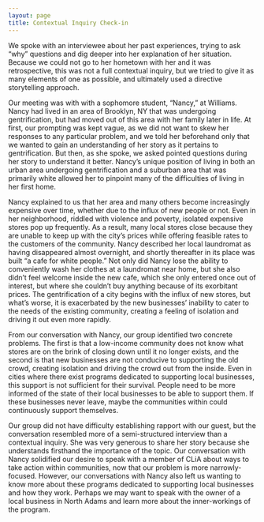 ```yaml
---
layout: page
title: Contextual Inquiry Check-in
---
```


We spoke with an interviewee about her past experiences, trying to ask “why” questions and dig deeper into her explanation of her situation. Because we could not go to her hometown with her and it was retrospective, this was not a full contextual inquiry, but we tried to give it as many elements of one as possible, and ultimately used a directive storytelling approach. 

Our meeting was with with a sophomore student, “Nancy,” at Williams. Nancy had lived in an area of Brooklyn, NY that was undergoing gentrification, but had moved out of this area with her family later in life. At first, our prompting was kept vague, as we did not want to skew her responses to any particular problem, and we told her beforehand only that we wanted to gain an understanding of her story as it pertains to gentrification. But then, as she spoke, we asked pointed questions during her story to understand it better. Nancy’s unique position of living in both an urban area undergoing gentrification and a suburban area that was primarily white allowed her to pinpoint many of the difficulties of living in her first home. 

Nancy explained to us that her area and many others become increasingly expensive over time, whether due to the influx of new people or not. Even in her neighborhood, riddled with violence and poverty, isolated expensive stores pop up frequently. As a result, many local stores close because they are unable to keep up with the city’s prices while offering feasible rates to the customers of the community. Nancy described her local laundromat as having disappeared almost overnight, and shortly thereafter in its place was built “a cafe for white people.” Not only did Nancy lose the ability to conveniently wash her clothes at a laundromat near home, but she also didn’t feel welcome inside the new cafe, which she only entered once out of interest, but where she couldn’t buy anything because of its exorbitant prices. The gentrification of a city begins with the influx of new stores, but what’s worse, it is exacerbated by the new businesses’ inability to cater to the needs of the existing community, creating a feeling of isolation and driving it out even more rapidly. 
	
From our conversation with Nancy, our group identified two concrete problems. The first is that a low-income community does not know what stores are on the brink of closing down until it no longer exists, and the second is that new businesses are not conducive to supporting the old crowd, creating isolation and driving the crowd out from the inside. Even in cities where there exist programs dedicated to supporting local businesses, this support is not sufficient for their survival. People need to be more informed of the state of their local businesses to be able to support them. If these businesses never leave, maybe the communities within could continuously support themselves. 
	
Our group did not have difficulty establishing rapport with our guest, but the conversation resembled more of a semi-structured interview than a contextual inquiry. She was very generous to share her story because she understands firsthand the importance of the topic. Our conversation with Nancy solidified our desire to speak with a member of CLiA about ways to take action within communities, now that our problem is more narrowly-focused. However, our conversations with Nancy also left us wanting to know more about these programs dedicated to supporting local businesses and how they work. Perhaps we may want to speak with the owner of a local business in North Adams and learn more about the inner-workings of the program.
